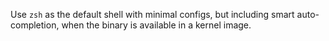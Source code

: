 Use `zsh` as the default shell with minimal configs, but including smart auto-completion, when the binary is available in a kernel image.
